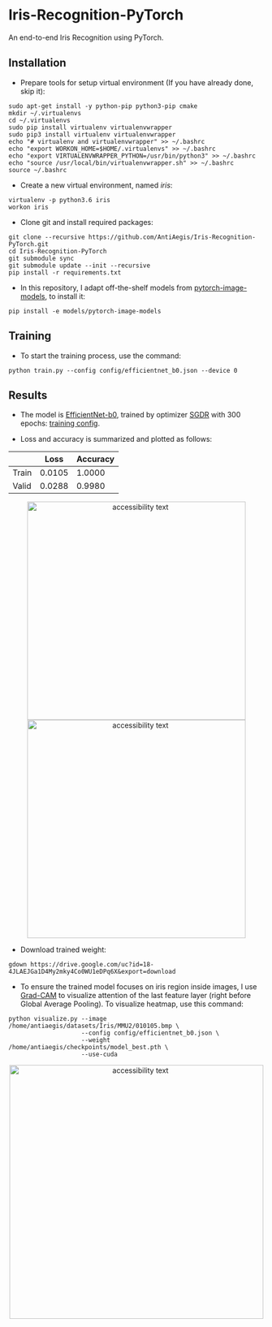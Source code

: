 # Iris-Recognition-PyTorch
An end-to-end Iris Recognition using PyTorch.


## Installation

* Prepare tools for setup virtual environment (If you have already done, skip it):
```
sudo apt-get install -y python-pip python3-pip cmake
mkdir ~/.virtualenvs
cd ~/.virtualenvs
sudo pip install virtualenv virtualenvwrapper
sudo pip3 install virtualenv virtualenvwrapper
echo "# virtualenv and virtualenvwrapper" >> ~/.bashrc
echo "export WORKON_HOME=$HOME/.virtualenvs" >> ~/.bashrc
echo "export VIRTUALENVWRAPPER_PYTHON=/usr/bin/python3" >> ~/.bashrc
echo "source /usr/local/bin/virtualenvwrapper.sh" >> ~/.bashrc
source ~/.bashrc
```

* Create a new virtual environment, named *iris*:
```
virtualenv -p python3.6 iris
workon iris
```

* Clone git and install required packages:
```
git clone --recursive https://github.com/AntiAegis/Iris-Recognition-PyTorch.git
cd Iris-Recognition-PyTorch
git submodule sync
git submodule update --init --recursive
pip install -r requirements.txt
```

* In this repository, I adapt off-the-shelf models from [pytorch-image-models](https://github.com/rwightman/pytorch-image-models), to install it:
```
pip install -e models/pytorch-image-models
```


## Training
* To start the training process, use the command:
```
python train.py --config config/efficientnet_b0.json --device 0
```


## Results

* The model is [EfficientNet-b0](https://arxiv.org/abs/1905.11946), trained by optimizer [SGDR](https://arxiv.org/abs/1608.03983) with 300 epochs: [training config](https://github.com/AntiAegis/Iris-Recognition-PyTorch/blob/master/config/efficientnet_b0.json).


* Loss and accuracy is summarized and plotted as follows:
  
|       | Loss   | Accuracy |
|-------|--------|----------|
| Train | 0.0105 | 1.0000   |
| Valid | 0.0288 | 0.9980   |

<p align="center">
  <img src="https://github.com/AntiAegis/Iris-Recognition-PyTorch/blob/master/pics/loss.png" width="430" alt="accessibility text">
  <img src="https://github.com/AntiAegis/Iris-Recognition-PyTorch/blob/master/pics/acc.png" width="430" alt="accessibility text">
</p>

* Download trained weight:
```
gdown https://drive.google.com/uc?id=18-4JLAEJGa1D4My2mky4Co0WU1eDPq6X&export=download
```

* To ensure the trained model focuses on iris region inside images, I use [Grad-CAM](https://arxiv.org/abs/1610.02391) to visualize attention of the last feature layer (right before Global Average Pooling). To visualize heatmap, use this command:
```
python visualize.py --image /home/antiaegis/datasets/Iris/MMU2/010105.bmp \
                    --config config/efficientnet_b0.json \
                    --weight /home/antiaegis/checkpoints/model_best.pth \
                    --use-cuda
```

<p align="center">
  <img src="https://github.com/AntiAegis/Iris-Recognition-PyTorch/blob/master/pics/grad_cam.jpg" width="500" alt="accessibility text">
</p>
